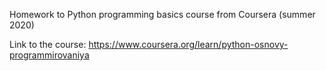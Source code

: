 Homework to Python programming basics course from Coursera (summer 2020)

Link to the course: https://www.coursera.org/learn/python-osnovy-programmirovaniya

